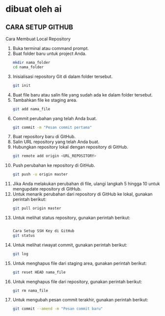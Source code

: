  # dibuat oleh ai #
## CARA SETUP GITHUB ##
Cara Membuat Local Repository
1. Buka terminal atau command prompt.
2. Buat folder baru untuk project Anda.
    ```bash
    mkdir nama_folder
    cd nama_folder
    ```
3. Inisialisasi repository Git di dalam folder tersebut.
    ```bash
    git init
    ```
4. Buat file baru atau salin file yang sudah ada ke dalam folder tersebut.
5. Tambahkan file ke staging area.
    ```bash
    git add nama_file
    ```
6. Commit perubahan yang telah Anda buat.
    ```bash
    git commit -m "Pesan commit pertama"
    ```
7. Buat repository baru di GitHub.
8. Salin URL repository yang telah Anda buat.
9. Hubungkan repository lokal dengan repository di GitHub.
    ```bash
    git remote add origin <URL_REPOSITORY>
    ```
10. Push perubahan ke repository di GitHub.
    ```bash
    git push -u origin master
    ```
11. Jika Anda melakukan perubahan di file, ulangi langkah 5 hingga 10 untuk mengupdate repository di GitHub.
12. Untuk menarik perubahan dari repository di GitHub ke lokal, gunakan perintah berikut:
    ```bash
    git pull origin master
    ```
13. Untuk melihat status repository, gunakan perintah berikut:
    ```bash

    Cara Setup SSH Key di GitHub
    git status
    ```
14. Untuk melihat riwayat commit, gunakan perintah berikut:
    ```bash
    git log
    ```
15. Untuk menghapus file dari staging area, gunakan perintah berikut:
    ```bash
    git reset HEAD nama_file
    ```
16. Untuk menghapus file dari repository, gunakan perintah berikut:
    ```bash
    git rm nama_file
    ```
17. Untuk mengubah pesan commit terakhir, gunakan perintah berikut:
    ```bash
    git commit --amend -m "Pesan commit baru"
    ```